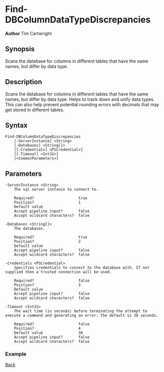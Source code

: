 # Find-DBColumnDataTypeDiscrepancies
**Author** Tim Cartwright

## Synopsis
Scans the database for columns in different tables that have the same names, but differ by data type.

## Description
Scans the database for columns in different tables that have the same names, but differ by data type. Helps to track down and unify data types. This can also help prevent potential rounding errors with decimals that may get stored in different tables.

## Syntax
    Find-DBColumnDataTypeDiscrepancies 
        [-ServerInstance] <String> 
        [-Databases] <String[]> 
        [[-Credentials] <PSCredential>] 
        [[-Timeout] <Int32>] 
        [<CommonParameters>]

## Parameters
    -ServerInstance <String>
        The sql server instance to connect to.

        Required?                    true
        Position?                    1
        Default value                
        Accept pipeline input?       false
        Accept wildcard characters?  false

    -Databases <String[]>
        The databases.

        Required?                    true
        Position?                    2
        Default value                
        Accept pipeline input?       false
        Accept wildcard characters?  false

    -Credentials <PSCredential>
        Specifies credentials to connect to the database with. If not supplied then a trusted connection will be used.

        Required?                    false
        Position?                    3
        Default value                
        Accept pipeline input?       false
        Accept wildcard characters?  false

    -Timeout <Int32>
        The wait time (in seconds) before terminating the attempt to execute a command and generating an error. The default is 30 seconds.

        Required?                    false
        Position?                    4
        Default value                30
        Accept pipeline input?       false
        Accept wildcard characters?  false

### Example 

[Back](/README.md)
